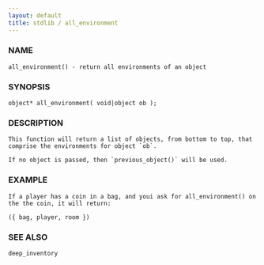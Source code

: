 ```yaml
---
layout: default
title: stdlib / all_environment
---
```


### NAME

    all_environment() - return all environments of an object

### SYNOPSIS

    object* all_environment( void|object ob );

### DESCRIPTION

    This function will return a list of objects, from bottom to top, that
    comprise the environments for object `ob`.

    If no object is passed, then `previous_object()` will be used.

### EXAMPLE

    If a player has a coin in a bag, and youi ask for all_environment() on
    the the coin, it will return:

    ({ bag, player, room })

### SEE ALSO

    deep_inventory
